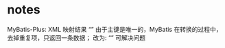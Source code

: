 # notes
MyBatis-Plus: XML 映射结果 “<id colum="ID" property="id"/>”
由于主键是唯一的，MyBatis 在转换的过程中，去掉重复项，只返回一条数据；
改为: “<result colum="ID" property="id"/>” 可解决问题
